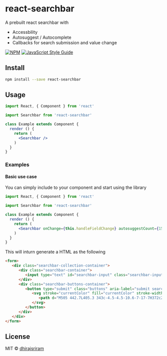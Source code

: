 # react-searchbar

A prebuilt react searchbar with

- Accessbility
- Autosuggest / Autocomplete
- Callbacks for search submission and value change

[![NPM](https://img.shields.io/npm/v/react-searchbar.svg)](https://www.npmjs.com/package/react-searchbar) [![JavaScript Style Guide](https://img.shields.io/badge/code_style-standard-brightgreen.svg)](https://standardjs.com)

## Install

```bash
npm install --save react-searchbar
```

## Usage

```jsx
import React, { Component } from 'react'

import Searchbar from 'react-searchbar'

class Example extends Component {
  render () {
    return (
      <Searchbar />
    )
  }
}
```
### Examples

#### Basic use case

You can simply include <Searchbar> to your component and start using the library

```jsx
import React, { Component } from 'react'

import Searchbar from 'react-searchbar'

class Example extends Component {
  render () {
    return (
      <Searchbar onChange={this.handleFieldChange} autosuggestCount={15} handleSearch={(e)=>this.handleSearch()} selectSuggestion={this.handleSelectedSuggestion} prompt={names}></Searchbar>
    )
  }
}
```
This will inturn generate a HTML as the following
```html
<form>
   <div class="searchbar-collection-container">
      <div class="searchbar-container">
         <input type="text" id="searchbar-input" class="searchbar-input" name="st" maxlength="90" placeholder="Search" aria-label="Type to search. Navigate below to hear suggestions" autocomplete="off" autocorrect="off" autocapitolize="off" spellcheck="false" value="">
      </div>
      <div class="searchbar-buttons-container">
         <button type="submit" class="buttons" aria-label="submit search" title="Search">
            <svg stroke="currentColor" fill="currentColor" stroke-width="0" viewBox="0 0 512 512" height="1em" width="1em" xmlns="http://www.w3.org/2000/svg">
               <path d="M505 442.7L405.3 343c-4.5-4.5-10.6-7-17-7H372c27.6-35.3 44-79.7 44-128C416 93.1 322.9 0 208 0S0 93.1 0 208s93.1 208 208 208c48.3 0 92.7-16.4 128-44v16.3c0 6.4 2.5 12.5 7 17l99.7 99.7c9.4 9.4 24.6 9.4 33.9 0l28.3-28.3c9.4-9.4 9.4-24.6.1-34zM208 336c-70.7 0-128-57.2-128-128 0-70.7 57.2-128 128-128 70.7 0 128 57.2 128 128 0 70.7-57.2 128-128 128z"></path>
            </svg>
         </button>
      </div>
   </div>
</form>
```

## License

MIT © [dhirajsriram](https://github.com/dhirajsriram)
